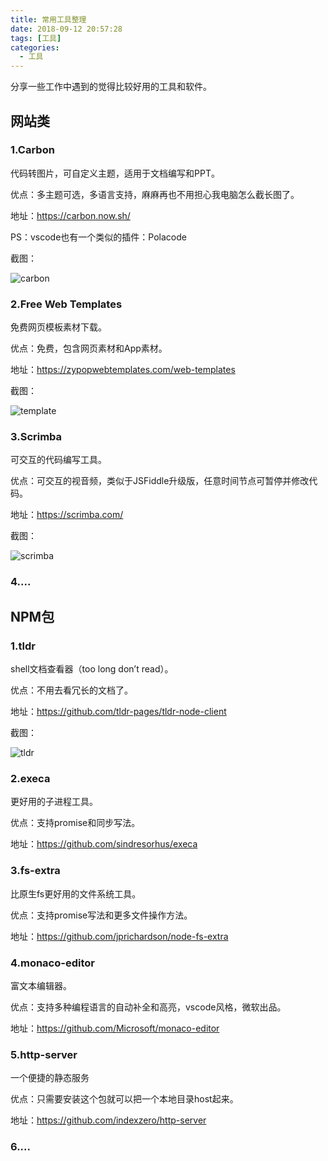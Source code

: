 ```yaml
---
title: 常用工具整理
date: 2018-09-12 20:57:28
tags: [工具]
categories:
  - 工具
---
```


分享一些工作中遇到的觉得比较好用的工具和软件。

<!-- more -->

## 网站类

### 1.Carbon

代码转图片，可自定义主题，适用于文档编写和PPT。

优点：多主题可选，多语言支持，麻麻再也不用担心我电脑怎么截长图了。

地址：https://carbon.now.sh/

PS：vscode也有一个类似的插件：Polacode

截图：

![carbon](http://web-site-files.ashshen.cc/tools/carbon.png)


### 2.Free Web Templates

免费网页模板素材下载。

优点：免费，包含网页素材和App素材。

地址：https://zypopwebtemplates.com/web-templates

截图：

![template](http://web-site-files.ashshen.cc/tools/freetemplate.png)


### 3.Scrimba

可交互的代码编写工具。

优点：可交互的视音频，类似于JSFiddle升级版，任意时间节点可暂停并修改代码。

地址：https://scrimba.com/

截图：

![scrimba](http://web-site-files.ashshen.cc/tools/scrimba.png)

### 4....


## NPM包

### 1.tldr

shell文档查看器（too long don’t read）。

优点：不用去看冗长的文档了。

地址：https://github.com/tldr-pages/tldr-node-client

截图：

![tldr](http://web-site-files.ashshen.cc/tools/tldr.png)

### 2.execa

更好用的子进程工具。

优点：支持promise和同步写法。

地址：https://github.com/sindresorhus/execa

### 3.fs-extra

比原生fs更好用的文件系统工具。

优点：支持promise写法和更多文件操作方法。

地址：https://github.com/jprichardson/node-fs-extra

### 4.monaco-editor

富文本编辑器。

优点：支持多种编程语言的自动补全和高亮，vscode风格，微软出品。

地址：https://github.com/Microsoft/monaco-editor

### 5.http-server

一个便捷的静态服务

优点：只需要安装这个包就可以把一个本地目录host起来。

地址：https://github.com/indexzero/http-server

### 6....
